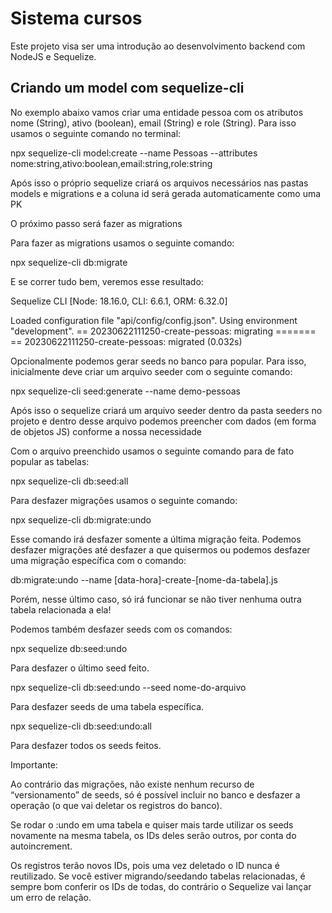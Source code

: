 # Sistema cursos

Este projeto visa ser uma introdução ao desenvolvimento backend com NodeJS e 
Sequelize.

## Criando um model com sequelize-cli

No exemplo abaixo vamos criar uma entidade pessoa com os atributos nome 
(String), ativo (boolean), email (String) e role (String). Para isso usamos
o seguinte comando no terminal:

npx sequelize-cli model:create --name Pessoas --attributes 
nome:string,ativo:boolean,email:string,role:string

Após isso o próprio sequelize criará os arquivos necessários nas pastas
models e migrations e a coluna id será gerada automaticamente como uma PK

O próximo passo será fazer as migrations

Para fazer as migrations usamos o seguinte comando:

npx sequelize-cli db:migrate

E se correr tudo bem, veremos esse resultado:

Sequelize CLI [Node: 18.16.0, CLI: 6.6.1, ORM: 6.32.0]

Loaded configuration file "api/config/config.json".
Using environment "development".
== 20230622111250-create-pessoas: migrating =======
== 20230622111250-create-pessoas: migrated (0.032s)

Opcionalmente podemos gerar seeds no banco para popular. Para isso, 
inicialmente deve criar um arquivo seeder com o seguinte comando:

npx sequelize-cli seed:generate --name demo-pessoas

Após isso o sequelize criará um arquivo seeder dentro da pasta seeders
no projeto e dentro desse arquivo podemos preencher com dados 
(em forma de objetos JS) conforme a nossa necessidade

Com o arquivo preenchido usamos o seguinte comando para de fato popular
as tabelas:

npx sequelize-cli db:seed:all

Para desfazer migrações usamos o seguinte comando:

npx sequelize-cli db:migrate:undo

Esse comando irá desfazer somente a última migração feita. Podemos desfazer
migrações até desfazer a que quisermos ou podemos desfazer uma migração específica
com o comando:

db:migrate:undo --name [data-hora]-create-[nome-da-tabela].js

Porém, nesse último caso, só irá funcionar se 
não tiver nenhuma outra tabela relacionada a ela!

Podemos também desfazer seeds com os comandos:

npx sequelize db:seed:undo

Para desfazer o último seed feito.

npx sequelize-cli db:seed:undo --seed nome-do-arquivo

Para desfazer seeds de uma tabela específica.

npx sequelize-cli db:seed:undo:all

Para desfazer todos os seeds feitos.

Importante:

Ao contrário das migrações, não existe nenhum recurso de “versionamento” 
de seeds, só é possível incluir no banco e desfazer a operação 
(o que vai deletar os registros do banco).

Se rodar o :undo em uma tabela e quiser mais tarde utilizar 
os seeds novamente na mesma tabela, os IDs deles serão outros, por conta
do autoincrement.

Os registros terão novos IDs, pois uma vez deletado o ID nunca é 
reutilizado. Se você estiver migrando/seedando tabelas relacionadas, 
é sempre bom conferir os IDs de todas, do contrário o Sequelize vai 
lançar um erro de relação.



